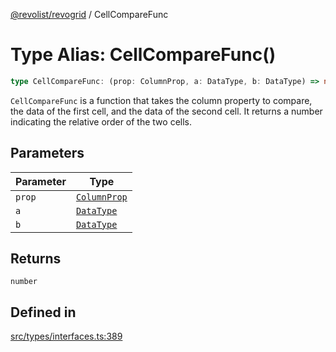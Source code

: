 [@revolist/revogrid](README.md) / CellCompareFunc

# Type Alias: CellCompareFunc()

```ts
type CellCompareFunc: (prop: ColumnProp, a: DataType, b: DataType) => number;
```

`CellCompareFunc` is a function that takes the column property to compare,
the data of the first cell, and the data of the second cell. It returns a
number indicating the relative order of the two cells.

## Parameters

| Parameter | Type |
| ------ | ------ |
| `prop` | [`ColumnProp`](TypeAlias.ColumnProp.md) |
| `a` | [`DataType`](TypeAlias.DataType.md) |
| `b` | [`DataType`](TypeAlias.DataType.md) |

## Returns

`number`

## Defined in

[src/types/interfaces.ts:389](https://github.com/revolist/revogrid/blob/f56bf50e3d2048c8d7f3081240be2216cdbe01d4/src/types/interfaces.ts#L389)
